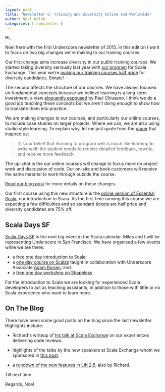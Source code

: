 ```yaml
---
layout: post
title: "Newsletter 6: Training and Diversity Online and Worldwide"
author: Noel Welsh
categories: [ newsletter ]
---
```


Hi,

Noel here with the first Underscore newsletter of 2015.
In this edition I want to focus on two big changes we're making to our training courses.

<!-- break -->

Our first change aims increase diversity in our public training courses.
We started taking diversity seriously last year
with [our program](http://underscore.io/blog/2014/06/30/underscores-new-speaker-program) for Scala Exchange.
This year we're [making our training courses half price](http://underscore.io/blog/posts/2015/01/29/diversity-in-training) for diversity candidates.
Simple!

The second affects the structure of our courses.
We have always focused on fundamental concepts because we believe learning is a long-term investment,
a view [eloquently espoused](http://pchiusano.github.io/2014-10-23/learning.html) by Paul Chiusano.
I think we do a good job teaching these concepts
but we aren't doing enough to show how to translate them into practice.

We are making changes to our courses,
and particularly our online courses,
to include case studies on larger projects.
Where we can,
we are also using studio style learning.
To explain why,
let me just quote from the [paper](http://slice.cs.uiuc.edu/pubs/Studio-SIGCSE2006.pdf)
that inspired us:

> It is our belief that learning to program well is much like
> learning to write well: the student needs to receive detailed
> feedback, rewrite, and receive more feedback.

The up-shot is the our online courses will change
to focus more on project work
and discussion of code.
Our on-site and book customers will receive the same material
to work through outside the course.

[Read our blog post](http://underscore.io/blog/posts/2015/01/29/rethinking-online-training.html) for more details on these changes.

Our first course using this new structure is the [online version of Essential Scala](http://underscore.io/events/2015-02-24-essential-scala-online.html),
our introduction to Scala.
As the first time running this course
we are expecting a few difficulties
and so standard tickets are half price
and diversity candidates are 75% off.

## Scala Days SF

[Scala Days SF](http://event.scaladays.org/scaladays-sanfran-2015) is the next big event in the Scala calendar.
Miles and I will be representing Underscore in San Francisco.
We have organised a few events while we are there:

- a [free one day introduction to Scala](http://underscore.io/events/2015-03-15-essential-essential-scala.html);
- a [one day course on Scalaz](http://underscore.io/events/2015-03-19-essential-scalaz.html) taught in collaboration with Underscore Associate [Adam Rosien](http://rosien.net/); and
- a [free one day workshop on Shapeless](http://underscore.io/events/2015-03-20-shapeless.html).

For the introduction to Scala we are looking for experienced Scala developers to act as teaching assistants, in addition to those with little or no Scala experience who want to learn more.

## On The Blog

There have been some good posts on the blog since the last newsletter. Highlights include:

- Richard's writeup of [his talk at Scala Exchange](http://underscore.io/blog/posts/2015/01/05/codereview.html) on our experiences delivering code reviews.

- highlights of the talks by the new speakers at Scala Exchange whom we sponsored in [this post](http://underscore.io/blog/posts/2015/01/14/new-speakers-at-scala-exchange.html).

- a [rundown of the new features in Lift 2.6](http://underscore.io/blog/posts/2015/01/16/lift-26-release.html), also by Richard.

Till next time.

Regards,
Noel
